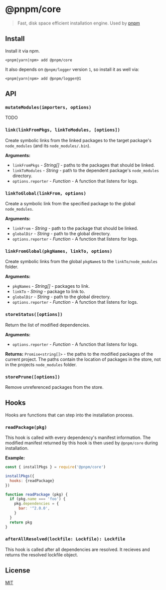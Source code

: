 # @pnpm/core

> Fast, disk space efficient installation engine. Used by [pnpm](https://github.com/pnpm/pnpm)

## Install

Install it via npm.

```
<pnpm|yarn|npm> add @pnpm/core
```

It also depends on `@pnpm/logger` version `1`, so install it as well via:

```
<pnpm|yarn|npm> add @pnpm/logger@1
```

## API

### `mutateModules(importers, options)`

TODO

### `link(linkFromPkgs, linkToModules, [options])`

Create symbolic links from the linked packages to the target package's `node_modules` (and its `node_modules/.bin`).

**Arguments:**

* `linkFromPkgs` - *String[]* - paths to the packages that should be linked.
* `linkToModules` - *String* - path to the dependent package's `node_modules` directory.
* `options.reporter` - *Function* - A function that listens for logs.

### `linkToGlobal(linkFrom, options)`

Create a symbolic link from the specified package to the global `node_modules`.

**Arguments:**

* `linkFrom` - *String* - path to the package that should be linked.
* `globalDir` - *String* - path to the global directory.
* `options.reporter` - *Function* - A function that listens for logs.

### `linkFromGlobal(pkgNames, linkTo, options)`

Create symbolic links from the global `pkgName`s to the `linkTo/node_modules` folder.

**Arguments:**

* `pkgNames` - *String[]* - packages to link.
* `linkTo` - *String* - package to link to.
* `globalDir` - *String* - path to the global directory.
* `options.reporter` - *Function* - A function that listens for logs.

### `storeStatus([options])`

Return the list of modified dependencies.

**Arguments:**

* `options.reporter` - *Function* - A function that listens for logs.

**Returns:** `Promise<string[]>` - the paths to the modified packages of the current project. The paths contain the location of packages in the store,
not in the projects `node_modules` folder.

### `storePrune([options])`

Remove unreferenced packages from the store.

## Hooks

Hooks are functions that can step into the installation process.

### `readPackage(pkg)`

This hook is called with every dependency's manifest information.
The modified manifest returned by this hook is then used by `@pnpm/core` during installation.

**Example:**

```js
const { installPkgs } = require('@pnpm/core')

installPkgs({
  hooks: {readPackage}
})

function readPackage (pkg) {
  if (pkg.name === 'foo') {
    pkg.dependencies = {
      bar: '^2.0.0',
    }
  }
  return pkg
}
```

### `afterAllResolved(lockfile: Lockfile): Lockfile`

This hook is called after all dependencies are resolved. It recieves and returns the resolved lockfile object.

## License

[MIT](LICENSE)
